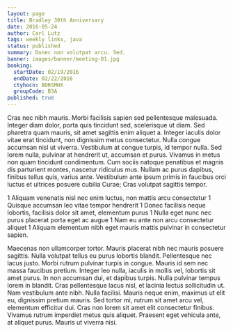 ```yaml
---
layout: page
title: Bradley 30th Anniversary
date: 2016-05-24
author: Carl Lutz
tags: weekly links, java
status: published
summary: Donec non volutpat arcu. Sed.
banner: images/banner/meeting-01.jpg
booking:
  startDate: 02/19/2016
  endDate: 02/22/2016
  ctyhocn: BDRSMHX
  groupCode: B3A
published: true
---
```

Cras nec nibh mauris. Morbi facilisis sapien sed pellentesque malesuada. Integer diam dolor, porta quis tincidunt sed, scelerisque ut diam. Sed pharetra quam mauris, sit amet sagittis enim aliquet a. Integer iaculis dolor vitae erat tincidunt, non dignissim metus consectetur. Nulla congue accumsan nisl ut viverra. Vestibulum at congue turpis, id tempor nulla. Sed lorem nulla, pulvinar at hendrerit ut, accumsan et purus. Vivamus in metus non quam tincidunt condimentum. Cum sociis natoque penatibus et magnis dis parturient montes, nascetur ridiculus mus. Nullam ac purus dapibus, finibus tellus quis, varius ante. Vestibulum ante ipsum primis in faucibus orci luctus et ultrices posuere cubilia Curae; Cras volutpat sagittis tempor.

1 Aliquam venenatis nisl nec enim luctus, non mattis arcu consectetur
1 Quisque accumsan leo vitae tempor hendrerit
1 Donec facilisis neque lobortis, facilisis dolor sit amet, elementum purus
1 Nulla eget nunc nec purus placerat porta eget ac augue
1 Nam eu ante non arcu consectetur aliquet
1 Aliquam elementum nibh eget mauris mattis pulvinar in consectetur sapien.

Maecenas non ullamcorper tortor. Mauris placerat nibh nec mauris posuere sagittis. Nulla volutpat tellus eu purus lobortis blandit. Pellentesque nec lacus justo. Morbi rutrum pulvinar turpis in congue. Mauris id sem nec massa faucibus pretium. Integer leo nulla, iaculis in mollis vel, lobortis sit amet purus. In non accumsan dui, et dapibus turpis. Nulla pulvinar tempus lorem in blandit. Cras pellentesque lacus nisl, et lacinia lectus sollicitudin ut.
Nam vestibulum ante nibh. Nulla facilisi. Mauris neque enim, maximus ut elit eu, dignissim pretium mauris. Sed tortor mi, rutrum sit amet arcu vel, elementum efficitur dui. Cras non lorem sit amet elit consectetur finibus. Vivamus rutrum imperdiet metus quis aliquet. Praesent eget vehicula ante, at aliquet purus. Mauris ut viverra nisi.
